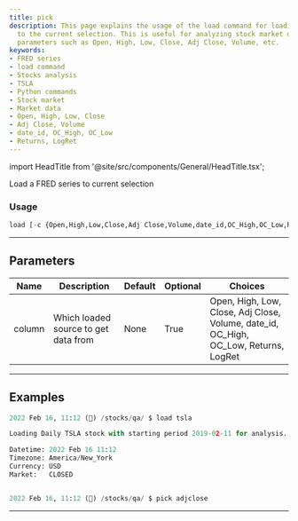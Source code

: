 ```yaml
---
title: pick
description: This page explains the usage of the load command for loading a FRED series
  to the current selection. This is useful for analyzing stock market data with various
  parameters such as Open, High, Low, Close, Adj Close, Volume, etc.
keywords:
- FRED series
- load command
- Stocks analysis
- TSLA
- Python commands
- Stock market
- Market data
- Open, High, Low, Close
- Adj Close, Volume
- date_id, OC_High, OC_Low
- Returns, LogRet
---
```


import HeadTitle from '@site/src/components/General/HeadTitle.tsx';

<HeadTitle title="pick - Qa - Economy - Reference | OpenBB Terminal Docs" />

Load a FRED series to current selection

### Usage

```python
load [-c {Open,High,Low,Close,Adj Close,Volume,date_id,OC_High,OC_Low,Returns,LogRet}]
```

---

## Parameters

| Name | Description | Default | Optional | Choices |
| ---- | ----------- | ------- | -------- | ------- |
| column | Which loaded source to get data from | None | True | Open, High, Low, Close, Adj Close, Volume, date_id, OC_High, OC_Low, Returns, LogRet |


---

## Examples

```python
2022 Feb 16, 11:12 (🦋) /stocks/qa/ $ load tsla

Loading Daily TSLA stock with starting period 2019-02-11 for analysis.

Datetime: 2022 Feb 16 11:12
Timezone: America/New_York
Currency: USD
Market:   CLOSED


2022 Feb 16, 11:12 (🦋) /stocks/qa/ $ pick adjclose
```
---
